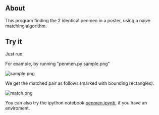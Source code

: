 About
-------

This program finding the 2 identical penmen in a poster, using a naive matching algorithm.

Try it
-------
Just run:

    

For example, by running "penmen.py sample.png"

![sample.png](https://raw.github.com/ceciliazhou/penmen/master/sample.png)

We get the matched pair as follows (marked with bounding rectangles).

![match.png](https://raw.github.com/ceciliazhou/penmen/master/match.png)

You can also try the ipython notebook [penmen.ipynb](https://raw.github.com/ceciliazhou/penmen/master/penmen.ipynb), if you have an enviroment.
